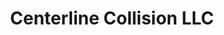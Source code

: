 ---
title: "Centerline Collision LLC"
url: /pittsburgh/centerline-collision-llc/
shop: Autowerkstatt
---